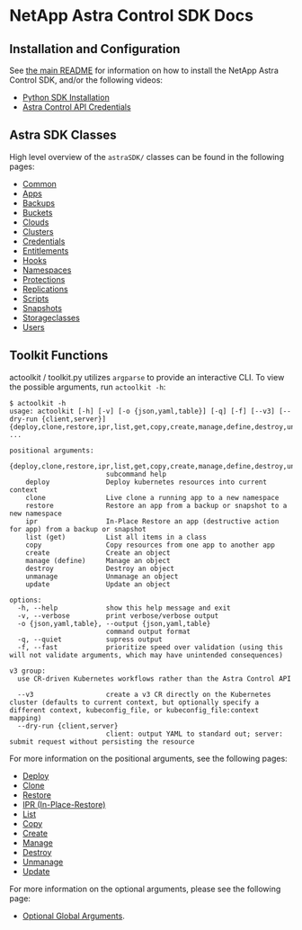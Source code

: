 # NetApp Astra Control SDK Docs

## Installation and Configuration

See [the main README](../README.md) for information on how to install the NetApp Astra Control SDK, and/or the following videos:

* [Python SDK Installation](https://www.youtube.com/watch?v=r6lBQ2I7O7M)
* [Astra Control API Credentials](https://www.youtube.com/watch?v=o-q-q_41A5A)

## Astra SDK Classes

High level overview of the `astraSDK/` classes can be found in the following pages:

* [Common](astrasdk/common/README.md)
* [Apps](astrasdk/apps/README.md)
* [Backups](astrasdk/backups/README.md)
* [Buckets](astrasdk/buckets/README.md)
* [Clouds](astrasdk/clouds/README.md)
* [Clusters](astrasdk/clusters/README.md)
* [Credentials](astrasdk/credentials/README.md)
* [Entitlements](astrasdk/entitlements/README.md)
* [Hooks](astrasdk/hooks/README.md)
* [Namespaces](astrasdk/namespaces/README.md)
* [Protections](astrasdk/protections/README.md)
* [Replications](astrasdk/replications/README.md)
* [Scripts](astrasdk/scripts/README.md)
* [Snapshots](astrasdk/snapshots/README.md)
* [Storageclasses](astrasdk/storageclasses/README.md)
* [Users](astrasdk/users/README.md)

## Toolkit Functions

actoolkit / toolkit.py utilizes `argparse` to provide an interactive CLI.  To view the possible arguments, run `actoolkit -h`:

```text
$ actoolkit -h
usage: actoolkit [-h] [-v] [-o {json,yaml,table}] [-q] [-f] [--v3] [--dry-run {client,server}] {deploy,clone,restore,ipr,list,get,copy,create,manage,define,destroy,unmanage,update} ...

positional arguments:
  {deploy,clone,restore,ipr,list,get,copy,create,manage,define,destroy,unmanage,update}
                        subcommand help
    deploy              Deploy kubernetes resources into current context
    clone               Live clone a running app to a new namespace
    restore             Restore an app from a backup or snapshot to a new namespace
    ipr                 In-Place Restore an app (destructive action for app) from a backup or snapshot
    list (get)          List all items in a class
    copy                Copy resources from one app to another app
    create              Create an object
    manage (define)     Manage an object
    destroy             Destroy an object
    unmanage            Unmanage an object
    update              Update an object

options:
  -h, --help            show this help message and exit
  -v, --verbose         print verbose/verbose output
  -o {json,yaml,table}, --output {json,yaml,table}
                        command output format
  -q, --quiet           supress output
  -f, --fast            prioritize speed over validation (using this will not validate arguments, which may have unintended consequences)

v3 group:
  use CR-driven Kubernetes workflows rather than the Astra Control API

  --v3                  create a v3 CR directly on the Kubernetes cluster (defaults to current context, but optionally specify a different context, kubeconfig_file, or kubeconfig_file:context mapping)
  --dry-run {client,server}
                        client: output YAML to standard out; server: submit request without persisting the resource
```

For more information on the positional arguments, see the following pages:

* [Deploy](toolkit/deploy/README.md)
* [Clone](toolkit/clone/README.md)
* [Restore](toolkit/restore/README.md)
* [IPR (In-Place-Restore)](toolkit/ipr/README.md)
* [List](toolkit/list/README.md)
* [Copy](toolkit/copy/README.md)
* [Create](toolkit/create/README.md)
* [Manage](toolkit/manage/README.md)
* [Destroy](toolkit/destroy/README.md)
* [Unmanage](toolkit/unmanage/README.md)
* [Update](toolkit/update/README.md)

For more information on the optional arguments, please see the following page:

* [Optional Global Arguments](toolkit/optionalargs/README.md).

